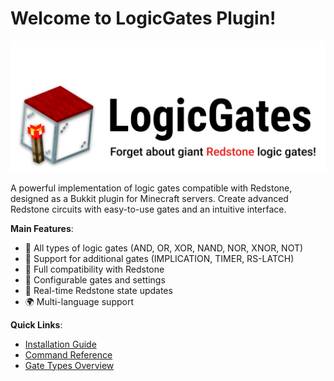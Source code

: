 # Welcome to LogicGates Plugin!
![Plugin logo](assets/header.png)

A powerful implementation of logic gates compatible with Redstone, designed as a Bukkit plugin for Minecraft servers. Create advanced Redstone circuits with easy-to-use gates and an intuitive interface.  

**Main Features**:  

- 🧩 All types of logic gates (AND, OR, XOR, NAND, NOR, XNOR, NOT)  
- 🧩 Support for additional gates (IMPLICATION, TIMER, RS-LATCH)  
- 🔌 Full compatibility with Redstone  
- 🎨 Configurable gates and settings  
- 🔄 Real-time Redstone state updates  
- 🌍 Multi-language support  

**Quick Links**:

- [Installation Guide](getting-started/installation.md)
- [Command Reference](commands/basic-commands.md)
- [Gate Types Overview](features/gates.md)